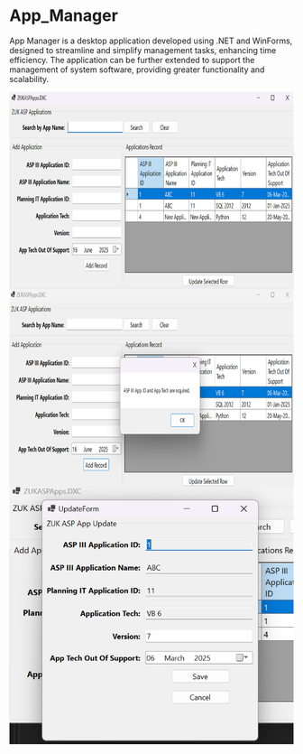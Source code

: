 # App_Manager

App Manager is a desktop application developed using .NET and WinForms, designed to streamline and simplify management tasks, enhancing time efficiency. The application can be further extended to support the management of system software, providing greater functionality and scalability.

<img align="center" width="1100" height="350" alt="Mainform" src="Snaps/SC1.png" />
<img align="center" width="1100" height="350" alt="Warning Popup" src="Snaps/SC2.png" />
<img align="center" alt="update" src="Snaps/SC3.png" />

